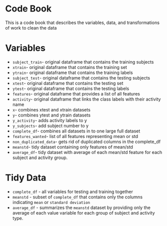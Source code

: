 # Code Book

This is a code book that describes the variables, data, and transformations of work to clean the data

# Variables
* `subject_train`- original dataframe that contains the training subjects
* `xtrain`- original dataframe that contains the training set
* `ytrain`- original dataframe that contains the training labels
* `subject_test`- original dataframe that contains the testing subjects
* `xtest`- original dataframe that contains the testing set
* `ytest`- original dataframe that contains the testing labels
* `features`- original dataframe that provides a list of all features
* `activity`- original dataframe that links the class labels with their activity name
* `x`- combines xtest and xtrain datasets
* `y`- combines ytest and ytrain datasets
* `y_activity`- adds activity labels to y
* `y_subjects`- add subject number to y
* `complete_df`- combines all datasets in to one large full dataset
* `features_wanted`- list of all features representing mean or std
* `non_duplicated_data`- gets rid of duplicated columns in the complete_df
* `meanstd`- tidy dataset containing only features of mean/std
* `average_df`- tidy dataset with average of each mean/std feature for each subject and activity group.

# Tidy Data
* `complete_df` - all variables for testing and training together
* `meanstd` - subset of `complete_df` that contains only the columns indicating `mean` or `standard deviation`
* `average_df` - summarizes the `meanstd` dataset by providing only the average of each value variable for each group of subject and activity type.
